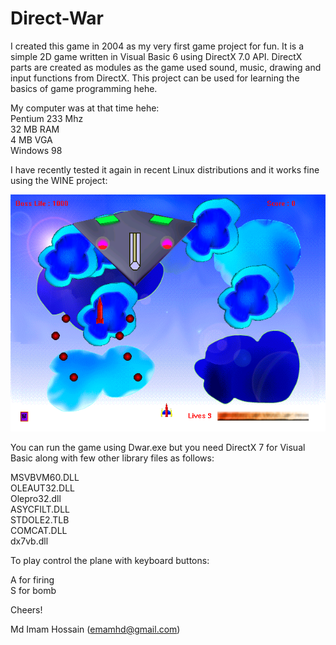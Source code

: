 # Direct-War

I created this game in 2004 as my very first game project for fun. It is a simple 2D game written in Visual Basic 6 using DirectX 7.0 API. DirectX parts are created as modules as the game used sound, music, drawing and input functions from DirectX. This project can be used for learning the basics of game programming hehe.

My computer was at that time hehe:  
Pentium 233 Mhz  
32 MB RAM  
4 MB VGA  
Windows 98  

I have recently tested it again in recent Linux distributions and it works fine using the WINE project:  

![Data cleaning](Screenshot.png)

You can run the game using Dwar.exe but you need DirectX 7 for Visual Basic along with few other library files as follows:  

MSVBVM60.DLL  
OLEAUT32.DLL  
Olepro32.dll  
ASYCFILT.DLL  
STDOLE2.TLB  
COMCAT.DLL  
dx7vb.dll  

To play control the plane with keyboard buttons:

A for firing  
S for bomb    

Cheers!

Md Imam Hossain (emamhd@gmail.com)
